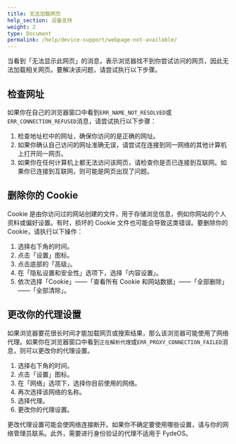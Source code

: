 ```yaml
---
title: 无法加载网页
help_section: 设备支持
weight: 2
type: Document
permalink: /help/device-support/webpage-not-available/
---
```


当看到「无法显示此网页」的消息，表示浏览器找不到你尝试访问的网页，因此无法加载相关网页。要解决该问题，请尝试执行以下步骤。

## 检查网址

如果你在自己的浏览器窗口中看到`ERR_NAME_NOT_RESOLVED`或`ERR_CONNECTION_REFUSED`消息，请尝试执行以下步骤：
1. 检查地址栏中的网址，确保你访问的是正确的网址。
2. 如果你确认自己访问的网址准确无误，请尝试在连接到同一网络的其他计算机上打开同一网页。
3. 如果你在任何计算机上都无法访问该网页，请检查你是否已连接到互联网。如果你已连接到互联网，则可能是网页出现了问题。

## 删除你的 Cookie

Cookie 是由你访问过的网站创建的文件，用于存储浏览信息，例如你网站的个人资料或偏好设置。有时，损坏的 Cookie 文件也可能会导致这类错误。要删除你的 Cookie，请执行以下操作：

1. 选择右下角的时间。
2. 点击「设置」图标。
3. 点击底部的「高级」。
4. 在「隐私设置和安全性」选项下，选择「内容设置」。
5. 依次选择「Cookie」——「查看所有 Cookie 和网站数据」——「全部删除」——「全部清除」。

## 更改你的代理设置

如果浏览器要花很长时间才能加载网页或搜索结果，那么该浏览器可能使用了网络代理。如果你在浏览器窗口中看到`正在解析代理`或`ERR_PROXY_CONNECTION_FAILED`消息，则可以更改你的代理设置。
1. 选择右下角的时间。
2. 点击「设置」图标。
3. 在「网络」选项下，选择你目前使用的网络。
4. 再次选择该网络的名称。
6. 选择代理。
7. 更改你的代理设置。

更改代理设置可能会使网络连接断开。如果你不确定要使用哪些设置，请与你的网络管理员联系。此外，需要进行身份验证的代理不适用于 FydeOS。